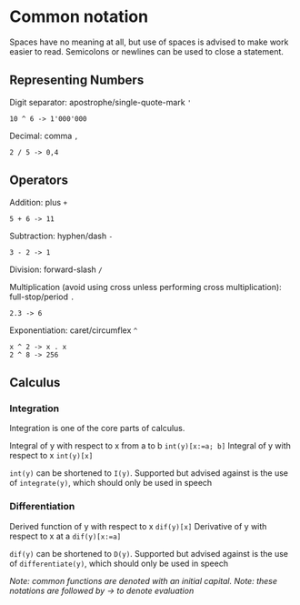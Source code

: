 # Common notation

Spaces have no meaning at all, but use of spaces is advised to make work easier to read.
Semicolons or newlines can be used to close a statement.


## Representing Numbers

Digit separator: apostrophe/single-quote-mark `'`

`10 ^ 6 -> 1'000'000` 

Decimal: comma `,`

`2 / 5 -> 0,4`

## Operators

Addition: plus `+`

`5 + 6 -> 11`

Subtraction: hyphen/dash `-`

`3 - 2 -> 1`

Division: forward-slash `/`

Multiplication (avoid using cross unless performing cross multiplication): full-stop/period `.`

`2.3 -> 6`

Exponentiation: caret/circumflex `^`
```
x ^ 2 -> x . x
2 ^ 8 -> 256
```

## Calculus

### Integration
Integration is one of the core parts of calculus. 

Integral of y with respect to x from a to b `int(y)[x:=a; b]`
Integral of y with respect to x `int(y)[x]`

`int(y)` can be shortened to `I(y)`. 
Supported but advised against is the use of `integrate(y)`, which should only be used in speech

### Differentiation

Derived function of y with respect to x `dif(y)[x]`
Derivative of y with respect to x at a `dif(y)[x:=a]`

`dif(y)` can be shortened to `D(y)`. 
Supported but advised against is the use of `differentiate(y)`, which should only be used in speech

*Note: common functions are denoted with an initial capital.*
*Note: these notations are followed by -> to denote evaluation*
